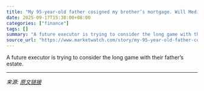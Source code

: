 ```yaml
---
title: "My 95-year-old father cosigned my brother’s mortgage. Will Medicaid take the house?"
date: 2025-09-17T15:38:00+08:00
categories: ["finance"]
tags: []
summary: "A future executor is trying to consider the long game with their father’s estate."
source_url: "https://www.marketwatch.com/story/my-95-year-old-father-cosigned-my-brothers-mortgage-will-medicaid-take-the-house-83ee25e3?mod=mw_rss_topstories"
---
```


A future executor is trying to consider the long game with their father’s estate.

---

*来源: [原文链接](https://www.marketwatch.com/story/my-95-year-old-father-cosigned-my-brothers-mortgage-will-medicaid-take-the-house-83ee25e3?mod=mw_rss_topstories)*
